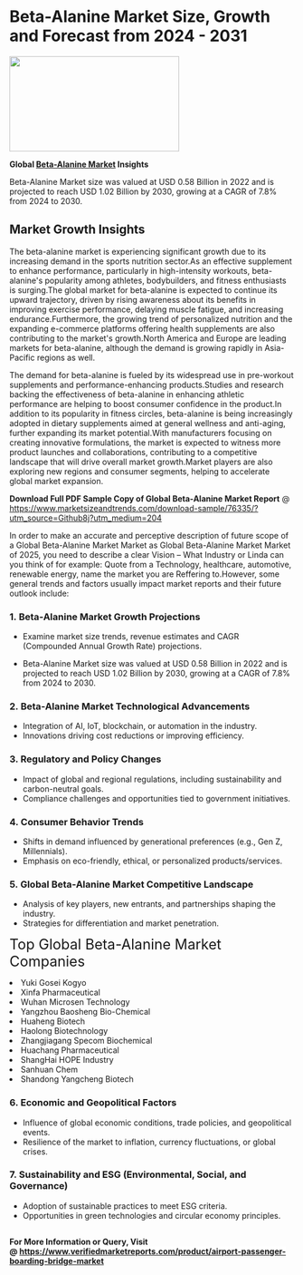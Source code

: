 <H1>Beta-Alanine Market Size, Growth and Forecast from 2024 - 2031</H1><img class="aligncenter size-medium wp-image-584254" src="https://thirdeyenews.in/wp-content/uploads/2024/09/Global-Market-Research-300x168.jpeg" alt="" width="300" height="168" /><p><strong>Global&nbsp;<a href="https://www.marketsizeandtrends.com/download-sample/76335/?utm_source=Github8j?utm_medium=204">Beta-Alanine Market</a> Insights</strong></p><p>Beta-Alanine Market size was valued at USD 0.58 Billion in 2022 and is projected to reach USD 1.02 Billion by 2030, growing at a CAGR of 7.8% from 2024 to 2030.</p><p><h2>Market Growth Insights</h2> <p>The beta-alanine market is experiencing significant growth due to its increasing demand in the sports nutrition sector.As an effective supplement to enhance performance, particularly in high-intensity workouts, beta-alanine's popularity among athletes, bodybuilders, and fitness enthusiasts is surging.The global market for beta-alanine is expected to continue its upward trajectory, driven by rising awareness about its benefits in improving exercise performance, delaying muscle fatigue, and increasing endurance.Furthermore, the growing trend of personalized nutrition and the expanding e-commerce platforms offering health supplements are also contributing to the market's growth.North America and Europe are leading markets for beta-alanine, although the demand is growing rapidly in Asia-Pacific regions as well.</p> <p>The demand for beta-alanine is fueled by its widespread use in pre-workout supplements and performance-enhancing products.Studies and research backing the effectiveness of beta-alanine in enhancing athletic performance are helping to boost consumer confidence in the product.In addition to its popularity in fitness circles, beta-alanine is being increasingly adopted in dietary supplements aimed at general wellness and anti-aging, further expanding its market potential.With manufacturers focusing on creating innovative formulations, the market is expected to witness more product launches and collaborations, contributing to a competitive landscape that will drive overall market growth.Market players are also exploring new regions and consumer segments, helping to accelerate global market expansion.</p> <p><span class=""><strong>Download Full PDF Sample Copy of Global Beta-Alanine Market Report</strong> @ <a href="https://www.marketsizeandtrends.com/download-sample/76335/?utm_source=Github8j?utm_medium=204" target="_blank">https://www.marketsizeandtrends.com/download-sample/76335/?utm_source=Github8j?utm_medium=204</a></span></p><p>In order to make an accurate and perceptive description of future scope of a Global&nbsp;Beta-Alanine Market Market as Global&nbsp;Beta-Alanine Market Market of 2025, you need to describe a clear Vision &ndash; What Industry or Linda can you think of for example: Quote from a Technology, healthcare, automotive, renewable energy, name the market you are Reffering to.However, some general trends and factors usually impact market reports and their future outlook include:</p><h3>1.&nbsp;<strong>Beta-Alanine Market Growth Projections</strong></h3><ul><li>Examine market size trends, revenue estimates and CAGR (Compounded Annual Growth Rate) projections.</li><li><p>Beta-Alanine Market size was valued at USD 0.58 Billion in 2022 and is projected to reach USD 1.02 Billion by 2030, growing at a CAGR of 7.8% from 2024 to 2030.</p></li></ul><h3>2.&nbsp;<strong>Beta-Alanine Market Technological Advancements</strong></h3><ul><li>Integration of AI, IoT, blockchain, or automation in the industry.</li><li>Innovations driving cost reductions or improving efficiency.</li></ul><h3>3.&nbsp;<strong>Regulatory and Policy Changes</strong></h3><ul><li>Impact of global and regional regulations, including sustainability and carbon-neutral goals.</li><li>Compliance challenges and opportunities tied to government initiatives.</li></ul><h3>4.&nbsp;<strong>Consumer Behavior Trends</strong></h3><ul><li>Shifts in demand influenced by generational preferences (e.g., Gen Z, Millennials).</li><li>Emphasis on eco-friendly, ethical, or personalized products/services.</li></ul><h3>5.&nbsp;<strong>Global Beta-Alanine Market Competitive Landscape</strong></h3><ul><li>Analysis of key players, new entrants, and partnerships shaping the industry.</li><li>Strategies for differentiation and market penetration.</li></ul><p data-pm-slice="1 1 []"><span style="color: inherit; font-family: inherit; font-size: 25px;">Top Global Beta-Alanine Market Companies</span></p><div class="" data-test-id=""><p><li>Yuki Gosei Kogyo</li><li> Xinfa Pharmaceutical</li><li> Wuhan Microsen Technology</li><li> Yangzhou Baosheng Bio-Chemical</li><li> Huaheng Biotech</li><li> Haolong Biotechnology</li><li> Zhangjiagang Specom Biochemical</li><li> Huachang Pharmaceutical</li><li> ShangHai HOPE Industry</li><li> Sanhuan Chem</li><li> Shandong Yangcheng Biotech</li></p></div><h3>6.&nbsp;<strong>Economic and Geopolitical Factors</strong></h3><ul><li>Influence of global economic conditions, trade policies, and geopolitical events.</li><li>Resilience of the market to inflation, currency fluctuations, or global crises.</li></ul><h3>7.&nbsp;<strong>Sustainability and ESG (Environmental, Social, and Governance)</strong></h3><ul><li>Adoption of sustainable practices to meet ESG criteria.</li><li>Opportunities in green technologies and circular economy principles.</li></ul><h2><strong style="font-size: 14px;">For More Information or Query, Visit @&nbsp;</strong><a style="background-color: #ffffff; font-size: 14px;" href="https://www.marketsizeandtrends.com/report/beta-alanine-market/" target="_blank">https://www.verifiedmarketreports.com/product/airport-passenger-boarding-bridge-market</a></h2>